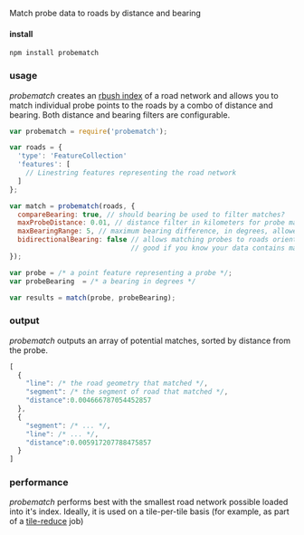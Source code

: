 Match probe data to roads by distance and bearing

#### install

`npm install probematch`

### usage

*probematch* creates an [rbush index](https://github.com/mourner/rbush) of a road network and allows you to match individual probe points to the roads by a combo of distance and bearing. Both distance and bearing filters are configurable.

```js
var probematch = require('probematch');

var roads = {
  'type': 'FeatureCollection'
  'features': [
    // Linestring features representing the road network
  ]
};

var match = probematch(roads, {
  compareBearing: true, // should bearing be used to filter matches?
  maxProbeDistance: 0.01, // distance filter in kilometers for probe matching
  maxBearingRange: 5, // maximum bearing difference, in degrees, allowed for match filtering,
  bidirectionalBearing: false // allows matching probes to roads oriented in the opposite direction. 
  							  // good if you know your data contains many 2-way roads
});

var probe = /* a point feature representing a probe */;
var probeBearing  = /* a bearing in degrees */

var results = match(probe, probeBearing);
```

### output

*probematch* outputs an array of potential matches, sorted by distance from the probe.

```js
[
  {
    "line": /* the road geometry that matched */,
    "segment": /* the segment of road that matched */,
    "distance":0.004666787054452857
  },
  {
    "segment": /* ... */,
    "line": /* ... */,
    "distance":0.005917207788475857
  }
]
```


### performance

*probematch* performs best with the smallest road network possible loaded into it's index. Ideally, it is used on a tile-per-tile basis (for example, as part of a [tile-reduce](https://github.com/mapbox/tile-reduce) job)
